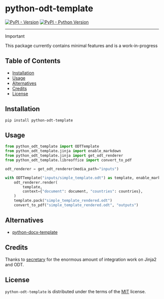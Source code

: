 # python-odt-template

[![PyPI - Version](https://img.shields.io/pypi/v/python-odt-template.svg)](https://pypi.org/project/python-odt-template)
[![PyPI - Python Version](https://img.shields.io/pypi/pyversions/python-odt-template.svg)](https://pypi.org/project/python-odt-template)

-----

> [!IMPORTANT]
> This package currently contains minimal features and is a work-in-progress

## Table of Contents

- [Installation](#installation)
- [Usage](#usage)
- [Alternatives](#alternatives)
- [Credits](#credits)
- [License](#license)

## Installation

```console
pip install python-odt-template
```

## Usage

```python
from python_odt_template import ODTTemplate
from python_odt_template.jinja import enable_markdown
from python_odt_template.jinja import get_odt_renderer
from python_odt_template.libreoffice import convert_to_pdf

odt_renderer = get_odt_renderer(media_path="inputs")

with ODTTemplate("inputs/simple_template.odt") as template, enable_markdown(template.get_markdown_filter()):
    odt_renderer.render(
        template,
        context={"document": document, "countries": countries},
    )
    template.pack("simple_template_rendered.odt")
    convert_to_pdf("simple_template_rendered.odt", "outputs")
```

## Alternatives

- [python-docx-template](https://github.com/elapouya/python-docx-template)

## Credits

Thanks to [secretary](https://github.com/christopher-ramirez/secretary) for the enormous amount of integration work on Jinja2 and ODT.

## License

`python-odt-template` is distributed under the terms of the [MIT](https://spdx.org/licenses/MIT.html) license.
